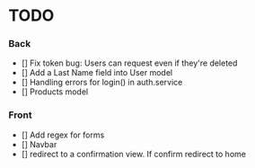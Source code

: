 # TODO

### Back

- [] Fix token bug: Users can request even if they're deleted
- [] Add a Last Name field into User model
- [] Handling errors for login() in auth.service
- [] Products model

### Front

- [] Add regex for forms
- [] Navbar
- [] redirect to a confirmation view. If confirm redirect to home

